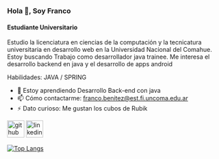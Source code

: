 ### Hola 👋, Soy Franco
#### Estudiante Universitario

Estudio la licenciatura en ciencias de la computación y la tecnicatura universitaria en desarrollo web en la Universidad Nacional del Comahue.
Estoy buscando Trabajo como desarrollador java trainee.
Me interesa el desarrollo backend en java y el desarrollo de apps android

Habilidades: JAVA / SPRING 

- 🌱 Estoy aprendiendo Desarrollo Back-end con java 
- 📫 Cómo contactarme: franco.benitez@est.fi.uncoma.edu.ar 
- ⚡ Dato curioso: Me gustan los cubos de Rubik 


[<img src='https://cdn.jsdelivr.net/npm/simple-icons@3.0.1/icons/github.svg' alt='github' height='40'>](https://github.com/BenitezFranco)  [<img src='https://cdn.jsdelivr.net/npm/simple-icons@3.0.1/icons/linkedin.svg' alt='linkedin' height='40'>](https://www.linkedin.com/in/franco-benitez-579268259/)  

[![Top Langs](https://github-readme-stats.vercel.app/api/top-langs/?username=BenitezFranco)](https://github.com/anuraghazra/github-readme-stats)



